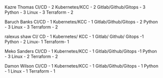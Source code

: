 Kazre Thomas
CI/CD - 2
Kubernetes/KCC - 2
Gitlab/Github/Gitops - 3
Python - 3
Linux - 3
Terraform - 2

Baruch Banks
CI/CD - 1
Kubernetes/KCC - 1
Gitlab/Github/Gitops - 2
Python - 3
Linux - 3
Terraform - 2

ralexus shaw
CI/ CD - 1
Kubernetes/ KCC - 1
Gitlab/ Github/ Gitops -1
Python - 2
Linux- 1
Terraform- 1

Meko Sanders 
CI/CD - 1
Kubernetes/KCC - 1
Gitlab/Github/Gitops -1
Python - 3
Linux - 2
Terraform - 2

Damon Wilson
CI/CD - 1
Kubernetes/KCC - 1
Gitlab/Github/Gitops - 1
Python - 1
Linux - 1
Terraform - 1